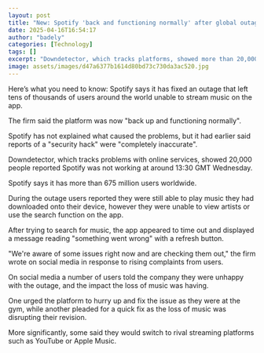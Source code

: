 ```yaml
---
layout: post
title: "New: Spotify 'back and functioning normally' after global outage"
date: 2025-04-16T16:54:17
author: "badely"
categories: [Technology]
tags: []
excerpt: "Downdetector, which tracks platforms, showed more than 20,000 people reported Spotify was not working on Wednesday."
image: assets/images/d47a6377b1614d80bd73c730da3ac520.jpg
---
```


Here’s what you need to know: Spotify says it has fixed an outage that left tens of thousands of users around the world unable to stream music on the app.

The firm said the platform was now "back up and functioning normally". 

Spotify has not explained what caused the problems, but it had earlier said reports of a "security hack" were "completely inaccurate". 

Downdetector, which tracks problems with online services, showed 20,000 people reported Spotify was not working at around 13:30 GMT Wednesday.

Spotify says it has more than 675 million users worldwide.

During the outage users reported they were still able to play music they had downloaded onto their device, however they were unable to view artists or use the search function on the app.

After trying to search for music, the app appeared to time out and displayed a message reading "something went wrong" with a refresh button.

"We're aware of some issues right now and are checking them out," the firm wrote on social media in response to rising complaints from users.

On social media a number of users told the company they were unhappy with the outage, and the impact the loss of music was having. 

One urged the platform to hurry up and fix the issue as they were at the gym, while another pleaded for a quick fix as the loss of music was disrupting their revision.

More significantly, some said they would switch to rival streaming platforms such as YouTube or Apple Music.

